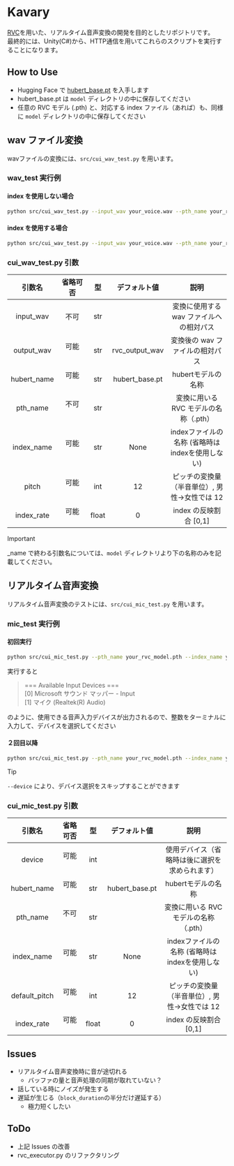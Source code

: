 # Kavary

[RVC](https://github.com/RVC-Project/Retrieval-based-Voice-Conversion-WebUI)を用いた、リアルタイム音声変換の開発を目的としたリポジトリです。  
最終的には、Unity(C#)から、HTTP通信を用いてこれらのスクリプトを実行することになります。  

## How to Use

- Hugging Face で [hubert_base.pt](https://huggingface.co/lj1995/VoiceConversionWebUI/blob/main/hubert_base.pt) を入手します
- hubert_base.pt は ```model``` ディレクトリの中に保存してください  
- 任意の RVC モデル (.pth) と、対応する index ファイル（あれば）も、同様に ```model``` ディレクトリの中に保存してください  

## wav ファイル変換

wavファイルの変換には、```src/cui_wav_test.py``` を用います。  

### wav_test 実行例

#### index を使用しない場合

```bash RunWavTest_without_index
python src/cui_wav_test.py --input_wav your_voice.wav --pth_name your_rvc_model.pth
```

#### index を使用する場合

```bash RunWavTest_with_index
python src/cui_wav_test.py --input_wav your_voice.wav --pth_name your_rvc_model.pth --index_name your_rvc_model.index --index_rate 0.5
```

### cui_wav_test.py 引数

| 引数名     | 省略可否 |  型  |   デフォルト値   |                          説明                        |
|:---------:|:-------:|:-----:|:--------------:|:----------------------------------------------------:|
|input_wav  | 不可　　 |  str  |                | 変換に使用する wav ファイルへの相対パス                 |
|output_wav | 可能 　　|  str  | rvc_output_wav | 変換後の wav ファイルの相対パス                        |
|hubert_name| 可能 　　|  str  | hubert_base.pt | hubertモデルの名称                                    |
|pth_name   | 不可 　　|  str  |                | 変換に用いる RVC モデルの名称（.pth）                   |
|index_name | 可能 　　|  str  | None           | indexファイルの名称 (省略時はindexを使用しない)         |
|pitch      | 可能 　　|  int  | 12             | ピッチの変換量（半音単位）, 男性->女性では 12           |
|index_rate | 可能 　　| float | 0              | index の反映割合 [0,1]                                |

> [!IMPORTANT]
> _name で終わる引数名については、```model``` ディレクトリより下の名称のみを記載してください。

## リアルタイム音声変換

リアルタイム音声変換のテストには、```src/cui_mic_test.py``` を用います。

### mic_test 実行例

#### 初回実行

```bash first_time
python src/cui_mic_test.py --pth_name your_rvc_model.pth --index_name your_rvc_model.index --index_rate 0.5
```

実行すると
> === Available Input Devices ===  
>[0] Microsoft サウンド マッパー - Input  
>[1] マイク (Realtek(R) Audio)  

のように、使用できる音声入力デバイスが出力されるので、整数をターミナルに入力して、デバイスを選択してください

#### ２回目以降

```bash second_time
python src/cui_mic_test.py --pth_name your_rvc_model.pth --index_name your_rvc_model.index --index_rate 0.5 --device 1
```

> [!TIP]
> ```--device``` により、デバイス選択をスキップすることができます

### cui_mic_test.py 引数

| 引数名     　| 省略可否 |  型  |   デフォルト値   |                          説明                        |
|:-----------:|:-------:|:-----:|:--------------:|:----------------------------------------------------:|
|device       | 可能 　　|  int  |                | 使用デバイス（省略時は後に選択を求められます）           |
|hubert_name  | 可能 　　|  str  | hubert_base.pt | hubertモデルの名称                                    |
|pth_name     | 不可 　　|  str  |                | 変換に用いる RVC モデルの名称（.pth）                   |
|index_name   | 可能 　　|  str  | None           | indexファイルの名称 (省略時はindexを使用しない)         |
|default_pitch| 可能 　　|  int  | 12             | ピッチの変換量（半音単位）, 男性->女性では 12           |
|index_rate   | 可能 　　| float | 0              | index の反映割合 [0,1]                                |

## Issues

- リアルタイム音声変換時に音が途切れる
  - バッファの量と音声処理の同期が取れていない？
- 話している時にノイズが発生する
- 遅延が生じる（```block_duration```の半分だけ遅延する）
  - 極力短くしたい

## ToDo

- 上記 Issues の改善
- rvc_executor.py のリファクタリング
